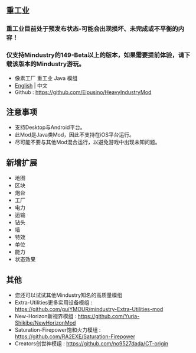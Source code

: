 ## 重工业
### 重工业目前处于预发布状态-可能会出现损坏、未完成或不平衡的内容！
### 仅支持Mindustry的149-Beta以上的版本，如果需要提前体验，请下载该版本的Mindustry游玩。
- 像素工厂 重工业 Java 模组
- [English](README.md) | 中文
- Github : https://github.com/Eipusino/HeavyIndustryMod
## 注意事项
- 支持Desktop与Android平台。
- 此Mod是Java类Mod，因此不支持在iOS平台运行。
- 尽可能不要与其他Mod混合运行，以避免游戏中出现未知问题。
## 新增扩展
- 地图
- 区块
- 炮台
- 工厂
- 电力
- 运输
- 钻头
- 墙
- 特效
- 单位
- 能力
- 状态效果
## 其他
- 您还可以试试其他Mindustry知名的高质量模组
- Extra-Utilities更多实用设备模组 : https://github.com/guiYMOUR/mindustry-Extra-Utilities-mod
- New-Horizon新视界模组 : https://github.com/Yuria-Shikibe/NewHorizonMod
- Saturation-Firepower饱和火力模组 : https://github.com/RA2EXE/Saturation-Firepower
- Creators创世神模组 : https://github.com/no9527dada/CT-origin
